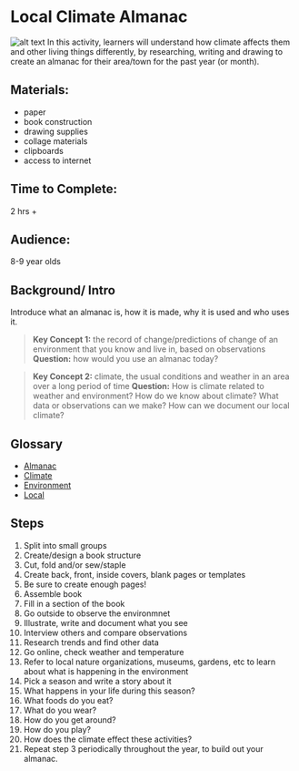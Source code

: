 # Local Climate Almanac
![alt text](https://media.mnn.com/assets/images/2012/09/FarmersAlmanac_m_0918.jpg.560x0_q80_crop-smart.jpg "Almanac")
In this activity, learners will understand how climate affects them and other living things differently, by researching, writing and drawing to create an almanac for their area/town for the past year (or month). 

## Materials: 
* paper
* book construction
* drawing supplies
* collage materials
* clipboards
* access to internet

## Time to Complete: 
2 hrs +

## Audience: 
8-9 year olds

## Background/ Intro
Introduce what an almanac is, how it is made, why it is used and who uses it. 

> **Key Concept 1:** the record of change/predictions of change of an environment that you know and live in, based on observations
**Question:** how would you use an almanac today? 

> **Key Concept 2:** climate, the usual conditions and weather in an area over a long period of time
**Question:** How is climate related to weather and environment? How do we know about climate? What data or observations can we make? How can we document our local climate? 

## Glossary
* [Almanac](http://www.dictionary.com/browse/almanac)
* [Climate](http://www.dictionary.com/browse/climate?s=t)
* [Environment](http://www.dictionary.com/browse/environment?s=t)
* [Local](http://www.dictionary.com/browse/local?s=t)

## Steps
1. Split into small groups
2. Create/design a book structure
  1. Cut, fold and/or sew/staple
  2. Create back, front, inside covers, blank pages or templates
  3. Be sure to create enough pages!
3. Assemble book
4. Fill in a section of the book
  1. Go outside to observe the environmnet
  2. Illustrate, write and document what you see
5. Interview others and compare observations
6. Research trends and find other data
  1. Go online, check weather and temperature 
  2. Refer to local nature organizations, museums, gardens, etc to learn about what is happening in the environment 
7. Pick a season and write a story about it
  1. What happens in your life during this season? 
  2. What foods do you eat? 
  3. What do you wear? 
  4. How do you get around?
  5. How do you play? 
  6. How does the climate effect these activities?
8. Repeat step 3 periodically throughout the year, to build out your almanac.
